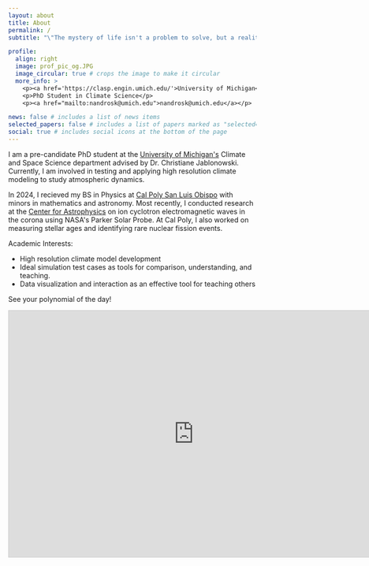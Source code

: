 ```yaml
---
layout: about
title: About
permalink: /
subtitle: "\"The mystery of life isn't a problem to solve, but a reality to experience.\" - Frank Herbert"

profile:
  align: right
  image: prof_pic_og.JPG
  image_circular: true # crops the image to make it circular
  more_info: >
    <p><a href='https://clasp.engin.umich.edu/'>University of Michigan</a> </p>
    <p>PhD Student in Climate Science</p>
    <p><a href="mailto:nandrosk@umich.edu">nandrosk@umich.edu</a></p>

news: false # includes a list of news items
selected_papers: false # includes a list of papers marked as "selected={true}"
social: true # includes social icons at the bottom of the page
---
```


I am a pre-candidate PhD student at the [University of Michigan's](https://clasp.engin.umich.edu/) Climate and Space Science department advised by Dr. Christiane Jablonowski. Currently, I am involved in testing and applying high resolution climate modeling to study atmospheric dynamics.

In 2024, I recieved my BS in Physics at [Cal Poly San Luis Obispo](https://calpoly.edu) with minors in mathematics and astronomy. Most recently, I conducted research at the [Center for Astrophysics](https://www.cfa.harvard.edu/facilities-technology/telescopes-instruments/parker-solar-probe) on ion cyclotron electromagnetic waves in the corona using NASA's Parker Solar Probe. At Cal Poly, I also worked on measuring stellar ages and identifying rare nuclear fission events.


Academic Interests:
* High resolution climate model development
* Ideal simulation test cases as tools for comparison, understanding, and teaching.
* Data visualization and interaction as an effective tool for teaching others



See your polynomial of the day!
<iframe src="https://www.desmos.com/calculator/ibkd035vqz?embed" width="750" height="500" style="border: 1px solid #ccc" frameborder=0></iframe>

